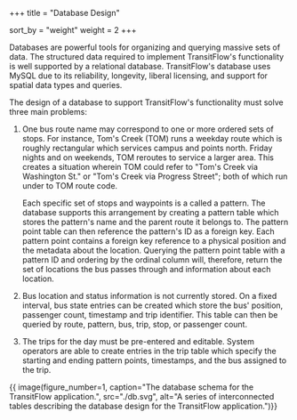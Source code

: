 +++
title = "Database Design"

sort_by = "weight"
weight = 2
+++


Databases are powerful tools for organizing and querying massive sets of data. The structured data required to implement TransitFlow's functionality is well supported by a relational database. TransitFlow's database uses MySQL due to its reliability, longevity, liberal licensing, and support for spatial data types and queries. 

The design of a database to support TransitFlow's functionality must solve three main problems:

1.  One bus route name may correspond to one or more ordered sets of stops. For instance, Tom's Creek (TOM) runs a weekday route which is roughly rectangular which services campus and points north. Friday nights and on weekends, TOM reroutes to service a larger area. This creates a situation wherein TOM could refer to "Tom's Creek via Washington St." or "Tom's Creek via Progress Street"; both of which run under to TOM route code. 

    Each specific set of stops and waypoints is a called a pattern. The database supports this arrangement by creating a pattern table which stores the pattern's name and the parent route it belongs to. The pattern point table can then reference the pattern's ID as a foreign key. Each pattern point contains a foreign key reference to a physical position and the metadata about the location. Querying the pattern point table with a pattern ID and ordering by the ordinal column will, therefore, return the set of locations the bus passes through and information about each location.

1.  Bus location and status information is not currently stored. On a fixed interval, bus state entries can be created which store the bus' position, passenger count, timestamp and trip identifier. This table can then be queried by route, pattern, bus, trip, stop, or passenger count. 

1.  The trips for the day must be pre-entered and editable. System operators are able to create entries in the trip table which specify the starting and ending pattern points, timestamps, and the bus assigned to the trip. 

{{ image(figure_number=1,
caption="The database schema for the TransitFlow application.", 
src="./db.svg", 
alt="A series of interconnected tables describing the database design for the TransitFlow application.")}}



